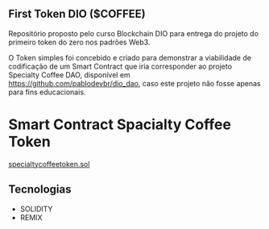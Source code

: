 ## First Token DIO ($COFFEE)

Repositório proposto pelo curso Blockchain DIO para entrega do projeto do primeiro token do zero nos padrões Web3.

O Token simples foi concebido e criado para demonstrar a viabilidade de codificação de um Smart Contract que iria corresponder ao projeto Specialty Coffee DAO, disponível em https://github.com/pablodevbr/dio_dao, caso este projeto não fosse apenas para fins educacionais.

# Smart Contract Spacialty Coffee Token

[specialtycoffeetoken.sol](contracts/specialtycoffeetoken.sol)

## Tecnologias
* SOLIDITY
* REMIX